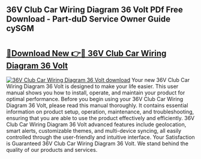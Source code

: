## 36V Club Car Wiring Diagram 36 Volt PDf Free Download - Part-duD Service Owner Guide cySGM

# <h2><a href="http://dfpvi0l.blite.top/?on=36V+Club+Car+Wiring+Diagram+36+Volt">🔗Download New 👉🔴 36V Club Car Wiring Diagram 36 Volt</a></h2>

[![36V Club Car Wiring Diagram 36 Volt download](https://i.imgur.com/lujVjoI.png)](http://dfpvi0l.blite.top/?on=36V+Club+Car+Wiring+Diagram+36+Volt)
Your new 36V Club Car Wiring Diagram 36 Volt is designed to make your life easier. This user manual shows you how to install, operate, and maintain your product for optimal performance. Before you begin using your 36V Club Car Wiring Diagram 36 Volt, please read this manual thoroughly. It contains essential information on product setup, operation, maintenance, and troubleshooting, ensuring that you are able to use the product effectively and efficiently. 36V Club Car Wiring Diagram 36 Volt advanced features include geolocation, smart alerts, customizable themes, and multi-device syncing, all easily controlled through the user-friendly and intuitive interface. Your Satisfaction is Guaranteed 36V Club Car Wiring Diagram 36 Volt. We stand behind the quality of our products and services.
